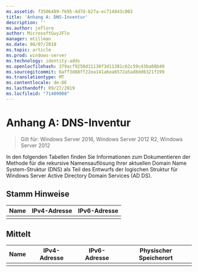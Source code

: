```yaml
---
ms.assetid: f3506489-f695-4d7d-b27a-ec714843c002
title: 'Anhang A: DNS-Inventur'
description: ''
ms.author: joflore
author: MicrosoftGuyJFlo
manager: mtillman
ms.date: 08/07/2018
ms.topic: article
ms.prod: windows-server
ms.technology: identity-adds
ms.openlocfilehash: 379acf9250d11130f3d11381c62c59c43ba08b40
ms.sourcegitcommit: 6aff3d88ff22ea141a6ea6572a5ad8dd6321f199
ms.translationtype: MT
ms.contentlocale: de-DE
ms.lasthandoff: 09/27/2019
ms.locfileid: "71409008"
---
```

# <a name="appendix-a-dns-inventory"></a>Anhang A: DNS-Inventur

>Gilt für: Windows Server 2016, Windows Server 2012 R2, Windows Server 2012

In den folgenden Tabellen finden Sie Informationen zum Dokumentieren der Methode für die rekursive Namensauflösung Ihrer aktuellen Domain Name System-Struktur (DNS) als Teil des Entwurfs der logischen Struktur für Windows Server Active Directory Domain Services (AD DS).  
  
## <a name="root-hints"></a>Stamm Hinweise  
  
|Name|IPv4-Adresse|IPv6-Adresse|  
|--------|----------------|----------------|  
||||  
  
## <a name="forwarding"></a>Mittelt  
  
|Name|IPv4-Adresse|IPv6-Adresse|Physischer Speicherort|  
|--------|----------------|----------------|---------------------|  
|||||  
